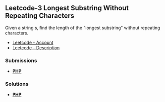 ## Leetcode-3 Longest Substring Without Repeating Characters

Given a string s, find the length of the "longest substring" without repeating characters.

- [Leetcode - Account](https://leetcode.com/u/chillierdavro/)
- [Leetcode - Description](https://leetcode.com/problems/longest-substring-without-repeating-characters/description/)

### Submissions

- **[PHP](https://leetcode.com/problems/longest-substring-without-repeating-characters/submissions/1347058365/)**

### Solutions
- **[PHP](https://leetcode.com/problems/longest-substring-without-repeating-characters/solutions/5599437/longest-substring-without-repeating/)**
